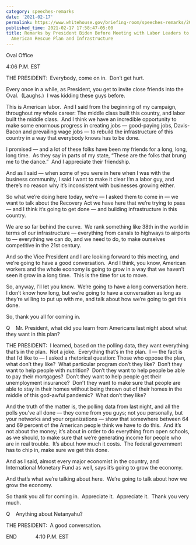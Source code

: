 ```yaml
---
category: speeches-remarks
date: '2021-02-17'
permalink: https://www.whitehouse.gov/briefing-room/speeches-remarks/2021/02/17/remarks-by-president-biden-before-meeting-with-labor-leaders-to-discuss-the-american-rescue-plan-and-infrastructure/
published_time: 2021-02-17 17:58:47-05:00
title: Remarks by President Biden Before Meeting with Labor Leaders to Discuss the
  American Rescue Plan and Infrastructure
---
```

 
Oval Office

4:06 P.M. EST

THE PRESIDENT:  Everybody, come on in.  Don’t get hurt.

Every once in a while, as President, you get to invite close friends
into the Oval.  (Laughs.)  I was kidding these guys before. 

This is American labor.  And I said from the beginning of my campaign,
throughout my whole career: The middle class built this country, and
labor built the middle class.  And I think we have an incredible
opportunity to make some enormous progress in creating jobs —
good-paying jobs, Davis-Bacon and prevailing wage jobs — to rebuild the
infrastructure of this country in a way that everybody knows has to be
done.

I promised — and a lot of these folks have been my friends for a long,
long, long time.  As they say in parts of my state, “These are the folks
that brung me to the dance.”  And I appreciate their friendship. 

And as I said — when some of you were in here when I was with the
business community, I said I want to make it clear I’m a labor guy, and
there’s no reason why it’s inconsistent with businesses growing either.

So what we’re doing here today, we’re — I asked them to come in — we
want to talk about the Recovery Act we have here that we’re trying to
pass — and I think it’s going to get done — and building infrastructure
in this country. 

We are so far behind the curve.  We rank something like 38th in the
world in terms of our infrastructure — everything from canals to
highways to airports to — everything we can do, and we need to do, to
make ourselves competitive in the 21st century. 

And so the Vice President and I are looking forward to this meeting, and
we’re going to have a good conversation.  And I think, you know,
American workers and the whole economy is going to grow in a way that we
haven’t seen it grow in a long time.  This is the time for us to move. 

So, anyway, I’ll let you know.  We’re going to have a long conversation
here.  I don’t know how long, but we’re going to have a conversation as
long as they’re willing to put up with me, and talk about how we’re
going to get this done.

So, thank you all for coming in.

Q    Mr. President, what did you learn from Americans last night about
what they want in this plan?

THE PRESIDENT:  I learned, based on the polling data, they want
everything that’s in the plan.  Not a joke.  Everything that’s in the
plan.  I — the fact is that I’d like to — I asked a rhetorical question:
Those who oppose the plan, what don’t they like?  What particular
program don’t they like?  Don’t they want to help people with
nutrition?  Don’t they want to help people be able to pay their
mortgages?  Don’t they want to help people get their unemployment
insurance?  Don’t they want to make sure that people are able to stay in
their homes without being thrown out of their homes in the middle of
this god-awful pandemic?  What don’t they like? 

And the truth of the matter is, the polling data from last night, and
all the polls you’ve all done — they come from you guys; not you
personally, but your networks and your organizations — show that
somewhere between 64 and 69 percent of the American people think we have
to do this.  And it’s not about the money; it’s about in order to do
everything from open schools, as we should, to make sure that we’re
generating income for people who are in real trouble.  It’s about how
much it costs.  The federal government has to chip in, make sure we get
this done. 

And as I said, almost every major economist in the country, and
International Monetary Fund as well, says it’s going to grow the
economy. 

And that’s what we’re talking about here.  We’re going to talk about how
we grow the economy.

So thank you all for coming in.  Appreciate it.  Appreciate it.  Thank
you very much.

Q    Anything about Netanyahu?

THE PRESIDENT:  A good conversation.

END             4:10 P.M. EST

